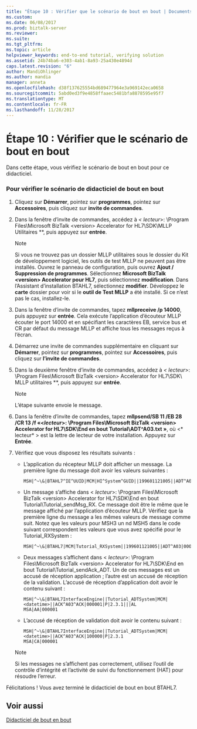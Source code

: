 ```yaml
---
title: "Étape 10 : Vérifier que le scénario de bout en bout | Documents Microsoft"
ms.custom: 
ms.date: 06/08/2017
ms.prod: biztalk-server
ms.reviewer: 
ms.suite: 
ms.tgt_pltfrm: 
ms.topic: article
helpviewer_keywords: end-to-end tutorial, verifying solution
ms.assetid: 24b74ba6-e303-4ab1-8a93-25a430e4894d
caps.latest.revision: "6"
author: MandiOhlinger
ms.author: mandia
manager: anneta
ms.openlocfilehash: d38f137625554bd689477964e3a969142eca0658
ms.sourcegitcommit: 5abd0ed3f9e4858ffaaec5481bfa8878595e95f7
ms.translationtype: MT
ms.contentlocale: fr-FR
ms.lasthandoff: 11/28/2017
---
```

# <a name="step-10-verify-the-end-to-end-scenario"></a>Étape 10 : Vérifier que le scénario de bout en bout
Dans cette étape, vous vérifiez le scénario de bout en bout pour ce didacticiel.  
  
### <a name="to-verify-the-end-to-end-tutorial-scenario"></a>Pour vérifier le scénario de didacticiel de bout en bout  
  
1.  Cliquez sur **Démarrer**, pointez sur **programmes**, pointez sur **Accessoires**, puis cliquez sur **invite de commandes**.  
  
2.  Dans la fenêtre d’invite de commandes, accédez à  **\<* lecteur*\>: \Program Files\Microsoft BizTalk \<version\> Accelerator for HL7\SDK\MLLP Utilitaires **, puis appuyez sur **entrée**.  
  
    > [!NOTE]
    >  Si vous ne trouvez pas un dossier MLLP utilitaires sous le dossier du Kit de développement logiciel, les outils de test MLLP ne peuvent pas être installés. Ouvrez le panneau de configuration, puis ouvrez **Ajout / Suppression de programmes**. Sélectionnez **Microsoft BizTalk \<version\> Accelerator pour HL7**, puis sélectionnez **modification**. Dans l’Assistant d’installation BTAHL7, sélectionnez **modifier**. Développez le **carte** dossier pour voir si le **outil de Test MLLP** a été installé. Si ce n’est pas le cas, installez-le.  
  
3.  Dans la fenêtre d’invite de commandes, tapez **mllpreceive /p 14000**, puis appuyez sur **entrée**. Cela exécute l’application d’écouteur MLLP écouter le port 14000 et en spécifiant les caractères EB, service bus et CR par défaut du message MLLP et affiche tous les messages reçus à l’écran.  
  
4.  Démarrez une invite de commandes supplémentaire en cliquant sur **Démarrer**, pointez sur **programmes**, pointez sur **Accessoires**, puis cliquez sur **l’invite de commandes**.  
  
5.  Dans la deuxième fenêtre d’invite de commandes, accédez à  **\<* lecteur*\>: \Program Files\Microsoft BizTalk \<version\> Accelerator for HL7\SDK\ MLLP utilitaires **, puis appuyez sur **entrée**.  
  
    > [!NOTE]
    >  L’étape suivante envoie le message.  
  
6.  Dans la fenêtre d’invite de commandes, tapez  **mllpsend/SB 11 /EB 28 /CR 13 /f «\<*lecteur*\>: \Program Files\Microsoft BizTalk \<version\> Accelerator for HL7\SDK\End en bout Tutorial\ADT^A03.txt »**, où \<* lecteur* \> est la lettre de lecteur de votre installation. Appuyez sur **Entrée**.  
  
7.  Vérifiez que vous disposez les résultats suivants :  
  
    -   L’application du récepteur MLLP doit afficher un message. La première ligne du message doit avoir les valeurs suivantes :  
  
        ```  
        MSH|^~\&|BTAHL7^IE^UUID|MCM|HI^System^GUID||199601121005||ADT^A04|000001|P|2.4|||SU|NE  
        ```  
  
    -   Un message s’affiche dans \< *lecteur*\>: \Program Files\Microsoft BizTalk \<version\> Accelerator for HL7\SDK\End en bout Tutorial\Tutorial_sendMsg_RX. Ce message doit être le même que le message affiché par l’application d’écouteur MLLP. Vérifiez que la première ligne du message a les mêmes valeurs de message comme suit. Notez que les valeurs pour MSH3 un nd MSH5 dans le code suivant correspondent les valeurs que vous avez spécifié pour le Tutorial_RXSystem :  
  
        ```  
        MSH|^~\&|BTAHL7|MCM|Tutorial_RXSystem||199601121005||ADT^A03|000001|P|2.3.1  
        ```  
  
    -   Deux messages s’affichent dans \< *lecteur*\>: \Program Files\Microsoft BizTalk \<version\> Accelerator for HL7\SDK\End en bout Tutorial\Tutorial_sendAck_ADT. Un de ces messages est un accusé de réception application ; l’autre est un accusé de réception de la validation. L’accusé de réception d’application doit avoir le contenu suivant :  
  
        ```  
        MSH|^~\&|BTAHL7InterfaceEngine||Tutorial_ADTSystem|MCM|<datetime>||ACK^A03^ACK|000001|P|2.3.1|||AL  
        MSA|AA|000001  
        ```  
  
    -   L’accusé de réception de validation doit avoir le contenu suivant :  
  
        ```  
        MSH|^~\&|BTAHL7InterfaceEngine||Tutorial_ADTSystem|MCM|<datetime>||ACK^A03^ACK|100000|P|2.3.1  
        MSA|CA|000001  
        ```  
  
    > [!NOTE]
    >  Si les messages ne s’affichent pas correctement, utilisez l’outil de contrôle d’intégrité et l’activité de suivi du fonctionnement (HAT) pour résoudre l’erreur.  
  
 Félicitations ! Vous avez terminé le didacticiel de bout en bout BTAHL7.  
  
## <a name="see-also"></a>Voir aussi  
 [Didacticiel de bout en bout](../../adapters-and-accelerators/accelerator-hl7/end-to-end-tutorial1.md)